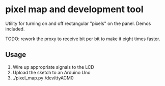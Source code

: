 # pixel map and development tool

Utility for turning on and off rectangular "pixels" on the panel. Demos included.

TODO: rework the proxy to receive bit per bit to make it eight times faster.

## Usage

1. Wire up appropriate signals to the LCD
2. Upload the sketch to an Arduino Uno
3. ./pixel\_map.py /dev/ttyACM0
